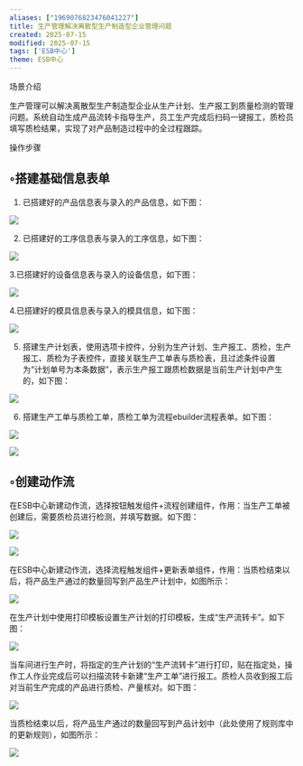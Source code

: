 ```yaml
---
aliases: ["1969076823476041227"]
title: 生产管理解决离散型生产制造型企业管理问题
created: 2025-07-15
modified: 2025-07-15
tags: ['ESB中心']
theme: ESB中心
---
```


场景介绍

生产管理可以解决离散型生产制造型企业从生产计划、生产报工到质量检测的管理问题。系统自动生成产品流转卡指导生产，员工生产完成后扫码一键报工，质检员填写质检结果，实现了对产品制造过程中的全过程跟踪。

操作步骤

## ◦搭建基础信息表单

1. 已搭建好的产品信息表与录入的产品信息，如下图：

![](ae86c30f8764acb87d167eac4c08169a.jpg)

2. 已搭建好的工序信息表与录入的工序信息，如下图：

![](1a859177ddb6cbd6778dc0880a16d204.jpg)

3.已搭建好的设备信息表与录入的设备信息，如下图：

![](5f385e34f07a000e653cdd4491894a8c.jpg)

4.已搭建好的模具信息表与录入的模具信息，如下图：

![](fb6d3f4258451ed9fe28ee0a1814f78a.jpg)

5. 搭建生产计划表，使用选项卡控件，分别为生产计划、生产报工、质检，生产报工、质检为子表控件，直接关联生产工单表与质检表，且过滤条件设置为“计划单号为本条数据”，表示生产报工跟质检数据是当前生产计划中产生的，如下图：

![](5af782ea52db8b5d684e6afa933bfb37.jpg)

6. 搭建生产工单与质检工单，质检工单为流程ebuilder流程表单。如下图：

![](c6822e0efe26797fdd088f93239c3776.jpg)

![](923491b7e2f5deca4414700fac126850.jpg)

## ◦创建动作流

在ESB中心新建动作流，选择按钮触发组件+流程创建组件，作用：当生产工单被创建后，需要质检员进行检测，并填写数据。如下图：

![](1a90ac1c1ba288fa5ef529c3c1c537a9.jpg)

![](e65dda333f27312aa771c393a5ebdf7d.jpg)

在ESB中心新建动作流，选择流程触发组件+更新表单组件，作用：当质检结束以后，将产品生产通过的数量回写到产品生产计划中，如图所示：

![](d433fad59d88c10381c6dd31acec306a.jpg)

在生产计划中使用打印模板设置生产计划的打印模板，生成“生产流转卡”。如下图：

![](b6b84346471b30cd3f8f9c7fc9b42863.jpg)

当车间进行生产时，将指定的生产计划的“生产流转卡”进行打印，贴在指定处，操作工人作业完成后可以扫描流转卡新建“生产工单”进行报工。质检人员收到报工后对当前生产完成的产品进行质检、产量核对。如下图：

![](ab3f949497b8f2615921a933070b6f90.jpg)

当质检结束以后，将产品生产通过的数量回写到产品计划中（此处使用了规则库中的更新规则），如图所示：

![](aa3c3c7aee7b4efd6fd0c782ab0d5182.jpg)
